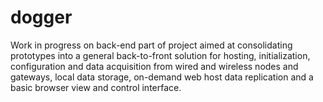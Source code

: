 # dogger
Work in progress on back-end part of project aimed at consolidating prototypes into a general back-to-front solution for hosting, initialization, configuration and data acquisition from wired and wireless nodes and gateways, local data storage, on-demand web host data replication and a basic browser view and control interface.
